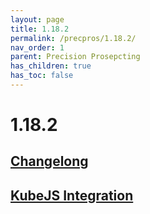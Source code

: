 ```yaml
---
layout: page
title: 1.18.2
permalink: /precpros/1.18.2/
nav_order: 1
parent: Precision Prosepcting
has_children: true
has_toc: false
---
```


# 1.18.2

## [Changelong](changelog/)

## [KubeJS Integration](kube/)